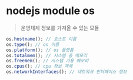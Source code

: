 # nodejs module os

> 운영체제 정보를 가져올 수 있는 모듈

```js
os.hostname(); // 호스트 이름
os.type(); // os 이름
os.platform(); // os 플랫폼
os.totalmem(); // 시스템 총 메모리
os.freemem(); // 시스템 가용 메모리
os.cpus(); // cpu 정보 객체
os.networkInterfaces(); // 네트워크 인터페이스 정보
```
